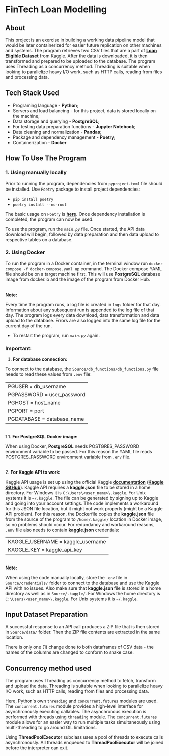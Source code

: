 # FinTech Loan Modelling


## About

This project is an exercise in building a working data pipeline model that would be later containerized for easier future replication on other machines and systems. The program retrieves two CSV files that are a part of **[Loan Eligible Dataset](https://www.kaggle.com/datasets/vikasukani/loan-eligible-dataset)** from Kaggle. After the data is downloaded, it is then transformed and prepared to be uploaded to the database. The program uses Threading as a concurrency method. Threading is suitable when looking to parallelize heavy I/O work, such as HTTP calls, reading from files and processing data.


## Tech Stack Used

* Programing language - **Python**;
* Servers and load balancing - for this project, data is stored locally on the machine;
* Data storage and querying - **PostgreSQL**;
* For testing data preparation functions - **Jupyter Notebook**;
* Data cleaning and normalization - **Pandas**;
* Package and dependency management - **Poetry**;
* Containerization - **Docker**


## How To Use The Program

### 1. Using manually locally

Prior to running the program, dependencies from `pyproject.toml` file should be installed. Use `Poetry` package to install project dependencies:
* `pip install poetry`
* `poetry install --no-root`

The basic usage on `Poetry` is **[here](https://python-poetry.org/docs/basic-usage/#installing-dependencies)**.
Once dependency installation is completed, the program can now be used. 

To use the program, run the _`main.py`_ file. Once started, the API data download will begin, followed by data preparation and then data upload to respective tables on a database.


### 2. Using Docker

To run the program in a Docker container, in the terminal window run `docker compose -f docker-compose.yaml up` command. The Docker compose YAML file should be on a target machine first. This will use **PostgreSQL** database image from docker.io and the image of the program from Docker Hub.

\
**Note:**

Every time the program runs, a log file is created in `logs` folder for that day. Information about any subsequent run is appended to the log file of that day. The program logs every data download, data transformation and data upload to the database. Errors are also logged into the same log file for the current day of the run. 

- To restart the program, run _`main.py`_ again.

### **Important:**

1. **For database connection:**

To connect to the database, the `Source/db_functions/db_functions.py` file needs to read these values from `.env` file:

|                             |
|-----------------------------|
| PGUSER = db_username        | 
| PGPASSWORD = user_password  | 
| PGHOST = host_name          |
| PGPORT = port               |
| PGDATABASE =  database_name |
\
1.1. **For PostgreSQL Docker image:**

When using Docker, **PostgreSQL** needs POSTGRES_PASSWORD environment variable to be passed. For this reason the YAML file reads POSTGRES_PASSWORD environment variable from `.env` file.

\
2. **For Kaggle API to work:**

Kaggle API usage is set up using the official Kaggle **[documentation](https://www.kaggle.com/docs/api)** (**[Kaggle GitHub](https://github.com/Kaggle/kaggle-api)**). Kaggle API requires a **kaggle.json** file to be stored in a home directory. For Windows it is `C:\Users\<user_name>\.kaggle`. For Unix systems it is `~/.kaggle`. The file can be generated by signing up to Kaggle and going into your account settings. The code implements a workaround for this JSON file location, but it might not work properly (might be a Kaggle API problem). For this reason, the Dockerfile copies the **kaggle.json** file from the source of the program to `/home/.kaggle/` location in Docker image, so no problems should occur. For redundancy and workaround reasons, `.env` file also needs to contain **kaggle.json** credentials:

|                                   |
|-----------------------------------|
| KAGGLE_USERNAME = kaggle_username | 
| KAGGLE_KEY = kaggle_api_key       |

\
**Note:**

When using the code manually locally, store the `.env` file in `Source/credentials/` folder to connect to the database and use the Kaggle API with no issues. Also make sure that **kaggle.json** file is stored in a home directory as well as in `Source/.kaggle/`. For Windows the home directory is `C:\Users\<user_name>\.kaggle`. For Unix systems it is `~/.kaggle`.


## Input Dataset Preparation

A successful response to an API call produces a ZIP file that is then stored in `Source/data/` folder. Then the ZIP file contents are extracted in the same location.

There is only one (1) change done to both dataframes of CSV data - the names of the columns are changed to conform to snake case.


## Concurrency method used

The program uses Threading as concurrency method to fetch, transform and upload the data. Threading is suitable when looking to parallelize heavy I/O work, such as HTTP calls, reading from files and processing data. 

Here, Python's own `threading` and `concurrent.futures` modules are used. The `concurrent.futures` module provides a high-level interface for asynchronously executing callables. The asynchronous execution is performed with threads using `threading` module.
The `concurrent.futures` module allows for an easier way to run multiple tasks simultaneously using multi-threading to go around GIL limitations.


Using **ThreadPoolExecutor** subclass uses a pool of threads to execute calls asynchronously. All threads enqueued to **ThreadPoolExecutor** will be joined before the interpreter can exit.
